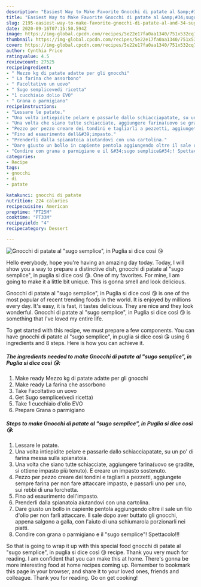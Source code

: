 ```yaml
---
description: "Easiest Way to Make Favorite Gnocchi di patate al &amp;#34;sugo semplice&amp;#34;, in Puglia si dice così 😘"
title: "Easiest Way to Make Favorite Gnocchi di patate al &amp;#34;sugo semplice&amp;#34;, in Puglia si dice così 😘"
slug: 2195-easiest-way-to-make-favorite-gnocchi-di-patate-al-and-34-sugo-semplice-and-34-in-puglia-si-dice-cosi
date: 2020-09-16T07:15:50.594Z
image: https://img-global.cpcdn.com/recipes/5e22e17fa0aa1340/751x532cq70/gnocchi-di-patate-al-sugo-semplice-in-puglia-si-dice-cosi-😘-recipe-main-photo.jpg
thumbnail: https://img-global.cpcdn.com/recipes/5e22e17fa0aa1340/751x532cq70/gnocchi-di-patate-al-sugo-semplice-in-puglia-si-dice-cosi-😘-recipe-main-photo.jpg
cover: https://img-global.cpcdn.com/recipes/5e22e17fa0aa1340/751x532cq70/gnocchi-di-patate-al-sugo-semplice-in-puglia-si-dice-cosi-😘-recipe-main-photo.jpg
author: Cynthia Price
ratingvalue: 4.5
reviewcount: 27525
recipeingredient:
- " Mezzo kg di patate adatte per gli gnocchi"
- " La farina che assorbono"
- " Facoltativo un uovo"
- " Sugo semplicevedi ricetta"
- "1 cucchiaio dolio EVO"
- " Grana o parmigiano"
recipeinstructions:
- "Lessare le patate."
- "Una volta intiepidite pelare e passarle dallo schiacciapatate, su un po&#39; di farina messa sulla spianatoia."
- "Una volta che siano tutte schiacciate, aggiungere farina(uovo se gradite, si ottiene impasto più tenuto). E creare un impasto sostenuto."
- "Pezzo per pezzo creare dei tondini e tagliarli a pezzetti, aggiungete sempre farina per non fare attaccare impasto, e passarli uno per uno, sui rebbi di una forchetta."
- "Fino ad esaurimento dell&#39;impasto."
- "Prenderli dalla spianatoia aiutandovi con una cartolina."
- "Dare giusto un bollo in capiente pentola aggiungendo oltre il sale un filo d&#39;olio per non farli attaccare. Il sale dopo aver buttato gli gnocchi, appena salgono a galla, con l&#39;aiuto di una schiumarola porzionarli nei piatti."
- "Condire con grana o parmigiano e il &#34;sugo semplice&#34;! Spettacolo!!!"
categories:
- Recipe
tags:
- gnocchi
- di
- patate

katakunci: gnocchi di patate 
nutrition: 224 calories
recipecuisine: American
preptime: "PT25M"
cooktime: "PT33M"
recipeyield: "4"
recipecategory: Dessert

---
```



![Gnocchi di patate al &#34;sugo semplice&#34;, in Puglia si dice così 😘](https://img-global.cpcdn.com/recipes/5e22e17fa0aa1340/751x532cq70/gnocchi-di-patate-al-sugo-semplice-in-puglia-si-dice-cosi-😘-recipe-main-photo.jpg)

Hello everybody, hope you're having an amazing day today. Today, I will show you a way to prepare a distinctive dish, gnocchi di patate al &#34;sugo semplice&#34;, in puglia si dice così 😘. One of my favorites. For mine, I am going to make it a little bit unique. This is gonna smell and look delicious.

Gnocchi di patate al &#34;sugo semplice&#34;, in Puglia si dice così 😘 is one of the most popular of recent trending foods in the world. It is enjoyed by millions every day. It's easy, it is fast, it tastes delicious. They are nice and they look wonderful. Gnocchi di patate al &#34;sugo semplice&#34;, in Puglia si dice così 😘 is something that I've loved my entire life.




To get started with this recipe, we must prepare a few components. You can have gnocchi di patate al &#34;sugo semplice&#34;, in puglia si dice così 😘 using 6 ingredients and 8 steps. Here is how you can achieve it.

<!--inarticleads1-->

##### The ingredients needed to make Gnocchi di patate al &#34;sugo semplice&#34;, in Puglia si dice così 😘:

1. Make ready  Mezzo kg di patate adatte per gli gnocchi
1. Make ready  La farina che assorbono
1. Take  Facoltativo un uovo
1. Get  Sugo semplice(vedi ricetta)
1. Take 1 cucchiaio d&#39;olio EVO
1. Prepare  Grana o parmigiano




<!--inarticleads2-->

##### Steps to make Gnocchi di patate al &#34;sugo semplice&#34;, in Puglia si dice così 😘:

1. Lessare le patate.
1. Una volta intiepidite pelare e passarle dallo schiacciapatate, su un po&#39; di farina messa sulla spianatoia.
1. Una volta che siano tutte schiacciate, aggiungere farina(uovo se gradite, si ottiene impasto più tenuto). E creare un impasto sostenuto.
1. Pezzo per pezzo creare dei tondini e tagliarli a pezzetti, aggiungete sempre farina per non fare attaccare impasto, e passarli uno per uno, sui rebbi di una forchetta.
1. Fino ad esaurimento dell&#39;impasto.
1. Prenderli dalla spianatoia aiutandovi con una cartolina.
1. Dare giusto un bollo in capiente pentola aggiungendo oltre il sale un filo d&#39;olio per non farli attaccare. Il sale dopo aver buttato gli gnocchi, appena salgono a galla, con l&#39;aiuto di una schiumarola porzionarli nei piatti.
1. Condire con grana o parmigiano e il &#34;sugo semplice&#34;! Spettacolo!!!




So that is going to wrap it up with this special food gnocchi di patate al &#34;sugo semplice&#34;, in puglia si dice così 😘 recipe. Thank you very much for reading. I am confident that you can make this at home. There's gonna be more interesting food at home recipes coming up. Remember to bookmark this page in your browser, and share it to your loved ones, friends and colleague. Thank you for reading. Go on get cooking!
